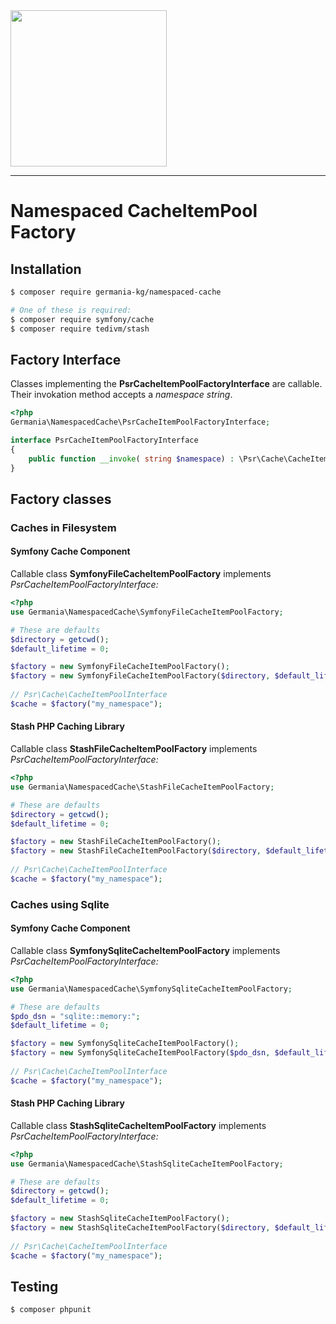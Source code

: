 <img src="https://static.germania-kg.com/logos/ga-logo-2016-web.svgz" width="250px">

------


# Namespaced CacheItemPool Factory



## Installation

```bash
$ composer require germania-kg/namespaced-cache

# One of these is required:
$ composer require symfony/cache
$ composer require tedivm/stash
```



## Factory Interface

Classes implementing the **PsrCacheItemPoolFactoryInterface** are callable. Their invokation method accepts a *namespace string*.

```php
<?php
Germania\NamespacedCache\PsrCacheItemPoolFactoryInterface;

interface PsrCacheItemPoolFactoryInterface
{
    public function __invoke( string $namespace) : \Psr\Cache\CacheItemPoolInterface;
}
```



## Factory classes

### Caches in Filesystem

#### Symfony Cache Component

Callable class **SymfonyFileCacheItemPoolFactory** implements *PsrCacheItemPoolFactoryInterface:*

```php
<?php
use Germania\NamespacedCache\SymfonyFileCacheItemPoolFactory;

# These are defaults
$directory = getcwd(); 
$default_lifetime = 0;

$factory = new SymfonyFileCacheItemPoolFactory();
$factory = new SymfonyFileCacheItemPoolFactory($directory, $default_lifetime);
  
// Psr\Cache\CacheItemPoolInterface
$cache = $factory("my_namespace");
```

#### Stash PHP Caching Library

Callable class **StashFileCacheItemPoolFactory** implements *PsrCacheItemPoolFactoryInterface:*

```php
<?php
use Germania\NamespacedCache\StashFileCacheItemPoolFactory;

# These are defaults
$directory = getcwd(); 
$default_lifetime = 0;

$factory = new StashFileCacheItemPoolFactory();
$factory = new StashFileCacheItemPoolFactory($directory, $default_lifetime);
  
// Psr\Cache\CacheItemPoolInterface
$cache = $factory("my_namespace");
```

### Caches using Sqlite

#### Symfony Cache Component

Callable class **SymfonySqliteCacheItemPoolFactory** implements *PsrCacheItemPoolFactoryInterface:*

```php
<?php
use Germania\NamespacedCache\SymfonySqliteCacheItemPoolFactory;

# These are defaults
$pdo_dsn = "sqlite::memory:"; 
$default_lifetime = 0;

$factory = new SymfonySqliteCacheItemPoolFactory();
$factory = new SymfonySqliteCacheItemPoolFactory($pdo_dsn, $default_lifetime);
  
// Psr\Cache\CacheItemPoolInterface
$cache = $factory("my_namespace");
```



#### Stash PHP Caching Library

Callable class **StashSqliteCacheItemPoolFactory** implements *PsrCacheItemPoolFactoryInterface:*

```php
<?php
use Germania\NamespacedCache\StashSqliteCacheItemPoolFactory;

# These are defaults
$directory = getcwd(); 
$default_lifetime = 0;

$factory = new StashSqliteCacheItemPoolFactory();
$factory = new StashSqliteCacheItemPoolFactory($directory, $default_lifetime);
  
// Psr\Cache\CacheItemPoolInterface
$cache = $factory("my_namespace");
```



## Testing

```bash
$ composer phpunit
```

